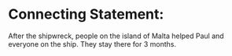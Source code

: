 # Connecting Statement:

After the shipwreck, people on the island of Malta helped Paul and everyone on the ship. They stay there for 3 months.